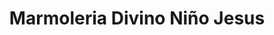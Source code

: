 ---
title: "Marmoleria Divino Niño Jesus"
url: /libres/marmoleria-divino-nino-jesus/
shop: directores de funerarias
---